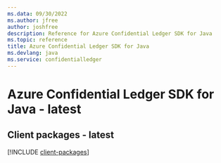 ```yaml
---
ms.data: 09/30/2022
ms.author: jfree
author: joshfree
description: Reference for Azure Confidential Ledger SDK for Java
ms.topic: reference
title: Azure Confidential Ledger SDK for Java
ms.devlang: java
ms.service: confidentialledger
---
```

# Azure Confidential Ledger SDK for Java - latest

## Client packages - latest
[!INCLUDE [client-packages](confidential-ledger-client-index.md)]